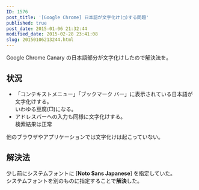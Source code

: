 ```yaml
---
ID: 1576
post_title: '[Google Chrome] 日本語が文字化け(□)する問題'
published: true
post_date: 2015-01-06 21:32:44
modified_date: 2015-02-28 23:41:08
slug: 20150106213244.html
---
```

<p>Google Chrome Canary の日本語部分が文字化けしたので解決法を。<br />
<!--more--></p>
<h2>状況</h2>
<ul>
<li>「コンテキストメニュー」「ブックマーク バー」に表示されている日本語が文字化けする。<br />
いわゆる豆腐(□)になる。</li>
<li>アドレスバーへの入力も同様に文字化けする。<br />
検索結果は正常</li>
</ul>
<p>他のブラウザやアプリケーションでは文字化けは起こっていない。</p>
<h2>解決法</h2>
<p>少し前にシステムフォントに [<b>Noto Sans Japanese</b>] を指定していた。<br />
システムフォントを別のものに指定することで<b>解決</b>した。</p>